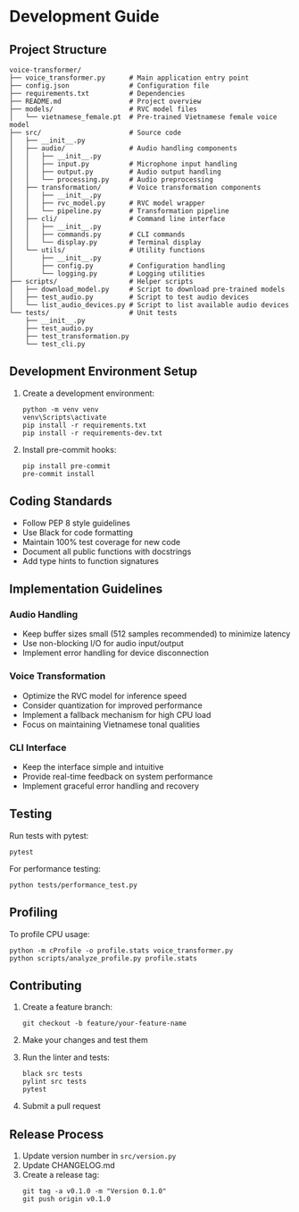 # Development Guide

## Project Structure

```
voice-transformer/
├── voice_transformer.py      # Main application entry point
├── config.json               # Configuration file
├── requirements.txt          # Dependencies
├── README.md                 # Project overview
├── models/                   # RVC model files
│   └── vietnamese_female.pt  # Pre-trained Vietnamese female voice model
├── src/                      # Source code
│   ├── __init__.py
│   ├── audio/                # Audio handling components
│   │   ├── __init__.py
│   │   ├── input.py          # Microphone input handling
│   │   ├── output.py         # Audio output handling
│   │   └── processing.py     # Audio preprocessing
│   ├── transformation/       # Voice transformation components
│   │   ├── __init__.py
│   │   ├── rvc_model.py      # RVC model wrapper
│   │   └── pipeline.py       # Transformation pipeline
│   ├── cli/                  # Command line interface
│   │   ├── __init__.py
│   │   ├── commands.py       # CLI commands
│   │   └── display.py        # Terminal display
│   └── utils/                # Utility functions
│       ├── __init__.py
│       ├── config.py         # Configuration handling
│       └── logging.py        # Logging utilities
├── scripts/                  # Helper scripts
│   ├── download_model.py     # Script to download pre-trained models
│   ├── test_audio.py         # Script to test audio devices
│   └── list_audio_devices.py # Script to list available audio devices
└── tests/                    # Unit tests
    ├── __init__.py
    ├── test_audio.py
    ├── test_transformation.py
    └── test_cli.py
```

## Development Environment Setup

1. Create a development environment:
   ```
   python -m venv venv
   venv\Scripts\activate
   pip install -r requirements.txt
   pip install -r requirements-dev.txt
   ```

2. Install pre-commit hooks:
   ```
   pip install pre-commit
   pre-commit install
   ```

## Coding Standards

- Follow PEP 8 style guidelines
- Use Black for code formatting
- Maintain 100% test coverage for new code
- Document all public functions with docstrings
- Add type hints to function signatures

## Implementation Guidelines

### Audio Handling

- Keep buffer sizes small (512 samples recommended) to minimize latency
- Use non-blocking I/O for audio input/output
- Implement error handling for device disconnection

### Voice Transformation

- Optimize the RVC model for inference speed
- Consider quantization for improved performance
- Implement a fallback mechanism for high CPU load
- Focus on maintaining Vietnamese tonal qualities

### CLI Interface

- Keep the interface simple and intuitive
- Provide real-time feedback on system performance
- Implement graceful error handling and recovery

## Testing

Run tests with pytest:
```
pytest
```

For performance testing:
```
python tests/performance_test.py
```

## Profiling

To profile CPU usage:
```
python -m cProfile -o profile.stats voice_transformer.py
python scripts/analyze_profile.py profile.stats
```

## Contributing

1. Create a feature branch:
   ```
   git checkout -b feature/your-feature-name
   ```

2. Make your changes and test them

3. Run the linter and tests:
   ```
   black src tests
   pylint src tests
   pytest
   ```

4. Submit a pull request

## Release Process

1. Update version number in `src/version.py`
2. Update CHANGELOG.md
3. Create a release tag:
   ```
   git tag -a v0.1.0 -m "Version 0.1.0"
   git push origin v0.1.0
   ``` 